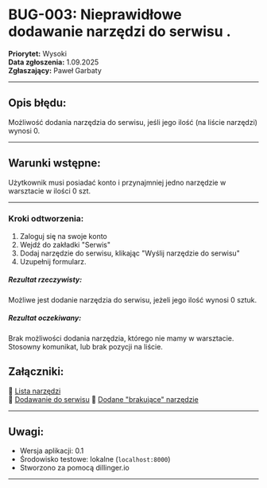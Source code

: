 # BUG-003: Nieprawidłowe dodawanie narzędzi do serwisu .

**Priorytet:** Wysoki  
**Data zgłoszenia:** 1.09.2025  
**Zgłaszający:** Paweł Garbaty  

---

## Opis błędu:
Możliwość dodania narzędzia do serwisu, jeśli jego ilość (na liście narzędzi) wynosi 0. 

---

## Warunki wstępne:
Użytkownik musi posiadać konto i przynajmniej jedno narzędzie w warsztacie w ilości 0 szt.

---

### Kroki odtworzenia:

1. Zaloguj się na swoje konto
2. Wejdź do zakładki "Serwis"
3. Dodaj narzędzie do serwisu, klikając "Wyślij narzędzie do serwisu" 
4. Uzupełnij formularz.

##### Rezultat rzeczywisty:

Możliwe jest dodanie narzędzia do serwisu, jeżeli jego ilość wynosi 0 sztuk.

##### Rezultat oczekiwany:
Brak możliwości dodania narzędzia, którego nie mamy w warsztacie. Stosowny komunikat, lub brak pozycji na liście.
    

## Załączniki:

📎 [Lista narzędzi ](https://github.com/Pawel566/Virtual_Workshop_Testing_Manual/blob/main/Bugs_Virtual_Workshop/Screenshots/Bug_003_Przed_dodaniem_do%20serwisu.png)  
📎 [Dodawanie do serwisu](https://github.com/Pawel566/Virtual_Workshop_Testing_Manual/blob/main/Bugs_Virtual_Workshop/Screenshots/Bug_003_Dodawanie%20do%20serwisu.png)
📎 [Dodane "brakujące" narzędzie](https://github.com/Pawel566/Virtual_Workshop_Testing_Manual/blob/main/Bugs_Virtual_Workshop/Screenshots/Bug_003_W%20serwisie.png)


---

## Uwagi:
- Wersja aplikacji: 0.1  
- Środowisko testowe: lokalne (`localhost:8000`)  
- Stworzono za pomocą dillinger.io  

---

